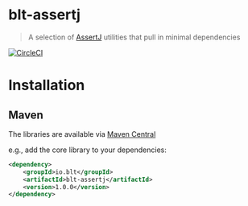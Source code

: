 # blt-assertj
> A selection of [AssertJ](http://joel-costigliola.github.io/assertj) utilities that pull in minimal dependencies

[![CircleCI](https://dl.circleci.com/status-badge/img/gh/michaelcowan/blt-assertj/tree/master.svg?style=svg)](https://dl.circleci.com/status-badge/redirect/gh/michaelcowan/blt-assertj/tree/master)

# Installation

## Maven

The libraries are available via [Maven Central](https://central.sonatype.dev/namespace/io.blt)

e.g., add the core library to your dependencies:

```xml
<dependency>
    <groupId>io.blt</groupId>
    <artifactId>blt-assertj</artifactId>
    <version>1.0.0</version>
</dependency>
```
